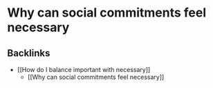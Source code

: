 # Why can social commitments feel necessary

## Backlinks
* [[How do I balance important with necessary]]
	* [[Why can social commitments feel necessary]]

<!-- #Life -->

<!-- {BearID:874F84A9-4184-4A24-A0EC-8E8606788E21-2532-00000871D5D04F18} -->
